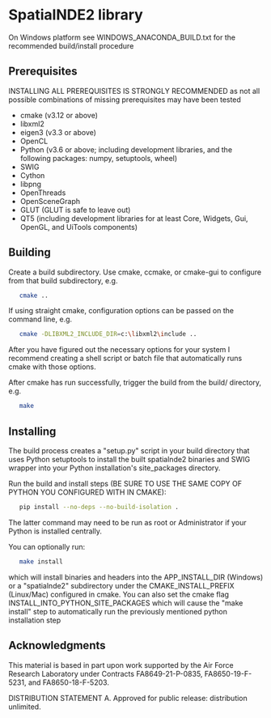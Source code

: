 # SpatialNDE2 library
On Windows platform see WINDOWS_ANACONDA_BUILD.txt for the recommended 
build/install procedure

## Prerequisites
INSTALLING ALL PREREQUISITES IS STRONGLY RECOMMENDED as not all possible 
combinations of missing prerequisites may have been tested

- cmake (v3.12 or above)
- libxml2
- eigen3 (v3.3 or above)
- OpenCL
- Python (v3.6 or above; including development libraries, and the following packages: numpy, setuptools, wheel)
- SWIG
- Cython
- libpng
- OpenThreads
- OpenSceneGraph
- GLUT (GLUT is safe to leave out)
- QT5 (including development libraries for at least Core, Widgets, Gui, OpenGL, and UiTools components)

## Building
Create a build subdirectory. Use cmake, ccmake, or cmake-gui to configure from 
that build subdirectory, e.g.

```bash
   cmake ..
```
If using straight cmake, configuration options can be passed on the command line, e.g.

```bash
   cmake -DLIBXML2_INCLUDE_DIR=c:\libxml2\include ..
```

After you have figured out the necessary options for your system I recommend
creating a shell script or batch file that automatically runs cmake
with those options.

After cmake has run successfully, trigger the build from the build/
directory, e.g.

```bash
   make
```

## Installing
The build process creates a "setup.py" script in your build directory
that uses Python setuptools to install the built spatialnde2 binaries
and SWIG wrapper into your Python installation's site_packages directory.

Run the build and install steps (BE SURE TO USE THE SAME COPY OF PYTHON
YOU CONFIGURED WITH IN CMAKE):

```bash
   pip install --no-deps --no-build-isolation .
```

The latter command may need to be run as root or Administrator if your
Python is installed centrally. 

You can optionally run:

```bash
   make install
```

which will install binaries and headers into the APP_INSTALL_DIR (Windows)
or a "spatialnde2" subdirectory under the CMAKE_INSTALL_PREFIX (Linux/Mac)
configured in cmake. You can also set the cmake flag
INSTALL_INTO_PYTHON_SITE_PACKAGES which will cause the "make install"
step to automatically run the previously mentioned python installation step 

## Acknowledgments
This material is based in part upon work supported by the Air Force Research
Laboratory under Contracts FA8649-21-P-0835, FA8650-19-F-5231, and 
FA8650-18-F-5203.  

DISTRIBUTION STATEMENT A. Approved for public release: distribution unlimited. 


